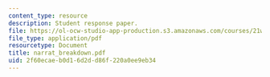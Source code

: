 ```yaml
---
content_type: resource
description: Student response paper.
file: https://ol-ocw-studio-app-production.s3.amazonaws.com/courses/21w-765j-interactive-and-non-linear-narrative-theory-and-practice-spring-2004/2f60ecaeb0d16d2dd86f220a0ee9eb34_narrat_breakdown.pdf
file_type: application/pdf
resourcetype: Document
title: narrat_breakdown.pdf
uid: 2f60ecae-b0d1-6d2d-d86f-220a0ee9eb34
---
```

